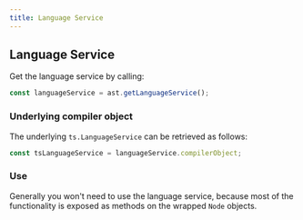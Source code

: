 ```yaml
---
title: Language Service
---
```


## Language Service

Get the language service by calling:

```typescript
const languageService = ast.getLanguageService();
```

### Underlying compiler object

The underlying `ts.LanguageService` can be retrieved as follows:

```typescript
const tsLanguageService = languageService.compilerObject;
```

### Use

Generally you won't need to use the language service, because most of the functionality is exposed as methods on the wrapped `Node` objects.
